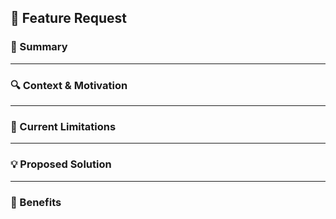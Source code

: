 ## 🌟 Feature Request

### 📝 Summary

<!-- Briefly describe the feature you'd like to see implemented. -->

---

### 🔍 Context & Motivation

<!--
What are you trying to achieve?
Why is this feature important?
What problem would it solve for you or others?
-->

---

### 🚧 Current Limitations

<!--
Describe what is currently possible or how you work around the issue today.
(Optional — remove if not applicable.)
-->

---

### 💡 Proposed Solution

<!--
Describe the feature you'd like to see.
If applicable, provide mockups, CLI commands, config snippets, or behavior expectations.
-->

---

### 🎯 Benefits

<!--
What value does this feature bring?
How would it improve your workflow, performance, usability, etc.?
-->

